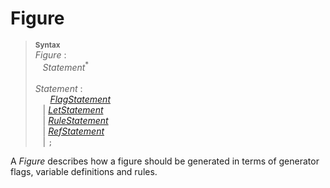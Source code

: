 # Figure

> <sup>**Syntax**</sup>\
> *Figure* :\
> &nbsp;&nbsp; *Statement*<sup>\*</sup>\
> \
> *Statement* :\
> &nbsp;&nbsp; &nbsp;&nbsp; *[FlagStatement](flags.md)*\
> &nbsp;&nbsp; | *[LetStatement](variables.md)*\
> &nbsp;&nbsp; | *[RuleStatement](rules.md)*\
> &nbsp;&nbsp; | *[RefStatement](refs.md)*\
> &nbsp;&nbsp; | `;`

A *Figure* describes how a figure should be generated in terms of generator flags, variable definitions and rules.